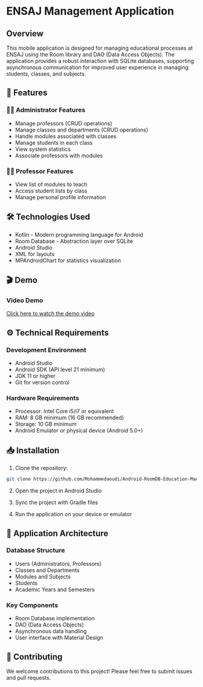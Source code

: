 # ENSAJ Management Application

## Overview
This mobile application is designed for managing educational processes at ENSAJ using the Room library and DAO (Data Access Objects). The application provides a robust interaction with SQLite databases, supporting asynchronous communication for improved user experience in managing students, classes, and subjects.

## 🎯 Features

### 👨‍💼 Administrator Features
- Manage professors (CRUD operations)
- Manage classes and departments (CRUD operations)
- Handle modules associated with classes
- Manage students in each class
- View system statistics
- Associate professors with modules

### 👨‍🏫 Professor Features
- View list of modules to teach
- Access student lists by class
- Manage personal profile information

## 🛠️ Technologies Used
- Kotlin - Modern programming language for Android
- Room Database - Abstraction layer over SQLite
- Android Studio
- XML for layouts
- MPAndroidChart for statistics visualization

## 🎬 Demo

### Video Demo
[Click here to watch the demo video](your-video-link)



## ⚙️ Technical Requirements

### Development Environment
- Android Studio
- Android SDK (API level 21 minimum)
- JDK 11 or higher
- Git for version control

### Hardware Requirements
- Processor: Intel Core i5/i7 or equivalent
- RAM: 8 GB minimum (16 GB recommended)
- Storage: 10 GB minimum
- Android Emulator or physical device (Android 5.0+)

## 📥 Installation

1. Clone the repository:
```bash
git clone https://github.com/Mohammedaoudi/Android-RoomDB-Education-Management.git
```

2. Open the project in Android Studio

3. Sync the project with Gradle files

4. Run the application on your device or emulator

## 📱 Application Architecture

### Database Structure
- Users (Administrators, Professors)
- Classes and Departments
- Modules and Subjects
- Students
- Academic Years and Semesters

### Key Components
- Room Database implementation
- DAO (Data Access Objects)
- Asynchronous data handling
- User interface with Material Design

## 🤝 Contributing
We welcome contributions to this project! Please feel free to submit issues and pull requests.

